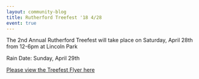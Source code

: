 ```yaml
---
layout: community-blog
title: Rutherford Treefest '18 4/28
event: true
---
```


The 2nd Annual Rutherford Treefest will take place on Saturday, April 28th from 12-6pm at Lincoln Park

Rain Date: Sunday, April 29th

[Please view the Treefest Flyer here](https://storage.googleapis.com/static.rutherford-nj.com/community-events/RutherfordTreeFest'18.docx.pdf)
